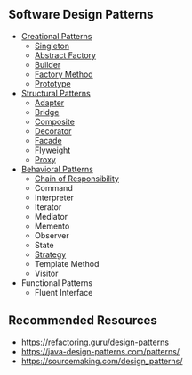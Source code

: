 ## Software Design Patterns
- [Creational Patterns](https://medium.com/@murat-cakmak/list/creational-patterns-9ce60129857f)
  - [Singleton](https://medium.com/@murat-cakmak/singleton-design-pattern-kod-%C3%B6rne%C4%9Fiyle-shortly-1f4d03c928f7)
  - [Abstract Factory](https://medium.com/@murat-cakmak/abstract-factory-design-kod-%C3%B6rne%C4%9Fiyle-6fd2253e57dd)
  - [Builder](https://medium.com/@murat-cakmak/builder-design-pattern-kod-%C3%B6rne%C4%9Fiyle-178c8f854dad)
  - [Factory Method](https://medium.com/@murat-cakmak/factory-design-pattern-kod-%C3%B6rne%C4%9Fiyle-shortly-5c30e226283b)
  - [Prototype](https://medium.com/@murat-cakmak/prototype-design-pattern-kod-%C3%B6rne%C4%9Fiyle-7ecd54ae52eb)
- [Structural Patterns](https://medium.com/@murat-cakmak/list/structural-patterns-29dbabd99565)
  - [Adapter](https://medium.com/@murat-cakmak/adapter-design-pattern-kod-%C3%B6rne%C4%9Fiyle-f1c49c1ae4f1) 
  - [Bridge](https://medium.com/@murat-cakmak/bridge-design-pattern-kod-%C3%B6rne%C4%9Fiyle-51971cf0d173)
  - [Composite](https://medium.com/@murat-cakmak/composite-design-pattern-kod-%C3%B6rne%C4%9Fiyle-bdc7d9220e6f)
  - [Decorator](https://medium.com/@murat-cakmak/decorator-design-pattern-kod-%C3%B6rne%C4%9Fiyle-5373c518d36b)
  - [Facade](https://medium.com/@murat-cakmak/facade-design-pattern-kod-%C3%B6rne%C4%9Fiyle-shortly-92ed2dcbeb00) 
  - [Flyweight](https://medium.com/@murat-cakmak/flyweight-design-pattern-kod-%C3%B6rne%C4%9Fiyle-a5c7f2fd0bb6)
  - [Proxy](https://medium.com/@murat-cakmak/proxy-design-pattern-kod-%C3%B6rne%C4%9Fiyle-a882dfb2d02)
- [Behavioral Patterns](https://medium.com/@murat-cakmak/list/behavioral-patterns-d9beaa49d7f6)
  - [Chain of Responsibility](https://medium.com/@murat-cakmak/chain-of-responsibility-design-pattern-kod-%C3%B6rne%C4%9Fiyle-69b976282cd6)
  - Command
  - Interpreter
  - Iterator
  - Mediator
  - Memento
  - Observer
  - State
  - [Strategy](https://medium.com/@murat-cakmak/strategy-design-pattern-kod-%C3%B6rne%C4%9Fiyle-7f6d34c60203)
  - Template Method
  - Visitor
- Functional Patterns
  - Fluent Interface

## Recommended Resources
- https://refactoring.guru/design-patterns
- https://java-design-patterns.com/patterns/
- https://sourcemaking.com/design_patterns/






